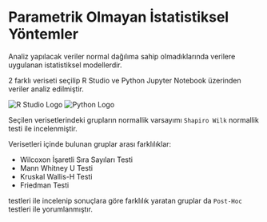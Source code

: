 # Parametrik Olmayan İstatistiksel Yöntemler
Analiz yapılacak veriler normal dağılıma sahip olmadıklarında verilere uygulanan istatistiksel modellerdir.

2 farklı veriseti seçilip R Studio ve Python Jupyter Notebook üzerinden veriler analiz edilmiştir.

![R Studio Logo](https://res.cloudinary.com/crunchbase-production/image/upload/c_lpad,h_256,w_256,f_auto,q_auto:eco,dpr_1/v1418270610/rannmc04vqi5nly0kmof.png) 
![Python Logo](https://cf.appdrag.com/dashboard-openvm-clo-b2d42c/uploads/Jupyter-Notebook-EF5w-udy4.png)

Seçilen verisetlerindeki grupların normallik varsayımı `Shapiro Wilk` normallik testi ile incelenmiştir.

Verisetleri içinde bulunan gruplar arası farklılıklar:
* Wilcoxon İşaretli Sıra Sayıları Testi
* Mann Whitney U Testi
* Kruskal Wallis-H Testi
* Friedman Testi

testleri ile incelenip sonuçlara göre farklılık yaratan gruplar da `Post-Hoc` testleri ile yorumlanmıştır.

